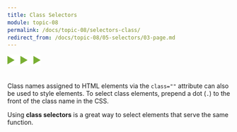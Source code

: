 ```yaml
---
title: Class Selectors
module: topic-08
permalink: /docs/topic-08/selectors-class/
redirect_from: /docs/topic-08/05-selectors/03-page.md
---
```


<img src="./../../../img/arrow-divider.svg" style="width: 75px; border: none; margin: 0px 0 20px 0" />

Class names assigned to HTML elements via the `class=""` attribute can also be used to style elements. To select class elements, prepend a dot (`.`) to the front of the class name in the CSS.

Using **class selectors** is a great way to select elements that serve the same function.


<div class="codepen-embed">
  <p data-height="600" data-theme-id="30567" data-slug-hash="eGXZZM" data-default-tab="html,result" data-user="Media-Ed-Online" data-embed-version="2" data-pen-title="[Topic-07]  CSS Selectors, Pt. 2" class="codepen"></p>
</div>
